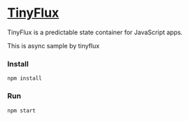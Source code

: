 # [TinyFlux](https://github.com/fishedee/TinyFlux)
TinyFlux is a predictable state container for JavaScript apps. 

This is async sample by tinyflux

### Install

```
npm install
```

### Run

```
npm start
```

